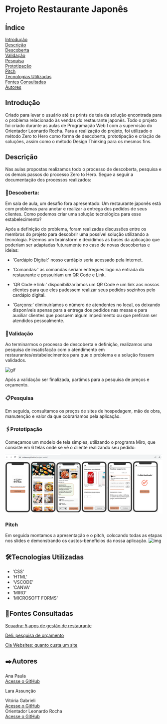 # Projeto Restaurante Japonês
## Índice

[Introdução](https://github.com/vickieww/projeto_sushi#introdu%C3%A7%C3%A3o)  
[Descrição](https://github.com/vickieww/projeto_sushi#descri%C3%A7%C3%A3o)  
[Descoberta](https://github.com/vickieww/projeto_sushi#-descoberta)  
[Validação](https://github.com/vickieww/projeto_sushi#valida%C3%A7%C3%A3o)  
[Pesquisa](https://github.com/vickieww/projeto_sushi#pesquisa)  
[Prototipação](https://github.com/vickieww/projeto_sushi#prototipa%C3%A7%C3%A3o)  
[Pitch](https://github.com/vickieww/projeto_sushi#pitch)  
[Tecnologias Utilizadas](https://github.com/vickieww/projeto_sushi#tecnologias-utilizadas)  
[Fontes Consultadas](https://github.com/vickieww/projeto_sushi#fontes-consultadas)  
[Autores](https://github.com/vickieww/projeto_sushi#autores)  


## Introdução 
Criado para levar o usuário até os prints de tela da solução encontrada para o problema relacionado às vendas do restaurante japonês. Todo o projeto foi criado durante as aulas de Programação Web I com a supervisão do Orientador Leonardo Rocha. Para a realização do projeto, foi utilizado o método Zero to Hero como forma de descoberta, prototipação e criação de soluções, assim como o método Design Thinking para os mesmos fins.

## Descrição  

Nas aulas propostas realizamos todo o processo de descoberta, pesquisa e os demais passos do processo Zero to Hero. Segue a seguir a documentação dos processos realizados:  



### 🚀Descoberta:


Em sala de aula, um desafio fora apresentado: Um restaurante japonês está com problemas para anotar e realizar a entrega dos pedidos de seus clientes. Como podemos criar uma solução tecnológica para esse estabelecimento? 

Após a definição do problema, foram realizadas discussões entre os membros do projeto para descobrir uma possível solução utilizando a tecnologia. Fizemos um brainstorm e decidimos as bases da aplicação que poderiam ser adaptadas futuramente no caso de novas descobertas e ideias: 

- 'Cardápio Digital:' nosso cardápio seria acessado pela internet. 

- 'Comandas:' as comandas seriam entregues logo na entrada do restaurante e possuiriam um QR Code e Link. 

- 'QR Code e link:' disponibilizaríamos um QR Code e um link aos nossos clientes para que eles pudessem realizar seus pedidos sozinhos pelo cardápio digital. 

- 'Garçons:' diminuiríamos o número de atendentes no local, os deixando disponíveis apenas para a entrega dos pedidos nas mesas e para auxiliar clientes que possuem algum impedimento ou que prefiram ser atendidos pessoalmente. 

### 📄Validação 

Ao terminarmos o processo de descoberta e definição, realizamos uma pesquisa de insatisfação com o atendimento em restaurantes/estabelecimentos para que o problema e a solução fossem validados. 

![gif](imagPes/telaPesquisa.gif) 

Após a validação ser finalizada, partimos para a pesquisa de preços e orçamento. 

### 📋Pesquisa 

Em seguida, consultamos os preços de sites de hospedagem, mão de obra, manutenção e valor da que cobraríamos pela aplicação. 

### 🖇️Prototipação 

Começamos um modelo de tela simples, utilizando o programa Miro, que consiste em 6 telas onde se vê o cliente realizando seu pedido:  

![img](imagPes/telaPro.png)  

### Pitch 

Em seguida montamos a apresentação e o pitch, colocando todas as etapas nos slides e demonstrando os custos-benefícios da nossa aplicação. 
![img](imagPes/telaPitch.gif)

## 🛠️Tecnologias Utilizadas 

- 'CSS'
- 'HTML'
- 'VSCODE'
- 'CANVA'
- 'MIRO'
- 'MICROSOFT FORMS'

## 📌Fontes Consultadas

[Scuadra: 5 apps de gestão de restaurante](https://www.scuadra.com.br/blog/5-apps-de-gestao-para-restaurante-que-voce-precisa-conhecer/) 

[Deli: pesquisa de orçamento](https://deli.com.br/pt-br/criar-uma-conta/?device=m&utm_term=programa%20para%20restaurante&utm_campaign=FUDO_BR_SEARCH_General&utm_source=adwords&utm_medium=ppc&hsa_acc=1925680188&hsa_cam=17567554209&hsa_grp=137872578853&hsa_ad=641670479464&hsa_src=g&hsa_tgt=kwd-306025781&hsa_kw=programa%20para%20restaurante&hsa_mt=b&hsa_net=adwords&hsa_ver=3&gad=1&gclid=CjwKCAjw3oqoBhAjEiwA_UaLttNTsC8ZMWB-9alEBS-FyByz6UEdi08_8OEy-KxjjZlX8RLMkkwP2hoC89IQAvD_BwE) 

[Cia Websites: quanto custa um site](https://www.ciawebsites.com.br/sites/quanto-custa-um-site/#:~:text=A%20cria%C3%A7%C3%A3o%20de%20um%20site,esses%20valores%20nos%20t%C3%B3picos%20anteriores.) 

## ✒️Autores 

Ana Paula  
[Acesse o GitHub](https://github.com/anapaulacd)  

Lara Assunção   

Vitória Gabrieli  
[Acesse o GitHub](https://github.com/vickieww)  
Orientador Leonardo Rocha  
[Acesse o GitHub](https://github.com/LeonardoRochaMarista)
